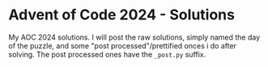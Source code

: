 # Advent of Code 2024 - Solutions
My AOC 2024 solutions. I will post the raw solutions, simply named the day of the puzzle, and some "post processed"/prettified onces i do after solving. The post processed ones have the `_post.py` suffix.

